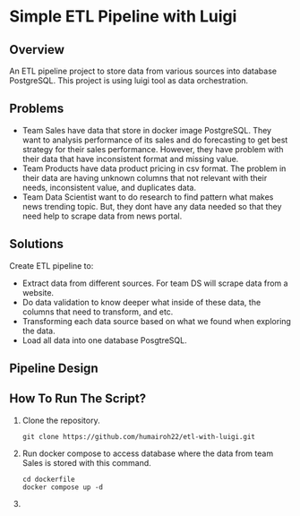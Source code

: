 # Simple ETL Pipeline with Luigi

## Overview
An ETL pipeline project to store data from various sources into database PostgreSQL. This project is using luigi tool as data orchestration.

## Problems
- Team Sales have data that store in docker image PostgreSQL. They want to analysis performance of its sales and do forecasting to get best strategy for their sales performance. However, they have problem with their data that have inconsistent format and missing value.
- Team Products have data product pricing in csv format. The problem in their data are having unknown columns that not relevant with their needs, inconsistent value, and duplicates data.
- Team Data Scientist want to do research to find pattern what makes news trending topic. But, they dont have any data needed so that they need help to scrape data from news portal.

## Solutions
Create ETL pipeline to:
- Extract data from different sources. For team DS will scrape data from a website.
- Do data validation to know deeper what inside of these data, the columns that need to transform, and etc.
- Transforming each data source based on what we found when exploring the data.
- Load all data into one database PosgtreSQL.

## Pipeline Design

## How To Run The Script?
1. Clone the repository.
   ```
   git clone https://github.com/humairoh22/etl-with-luigi.git
   ```
2. Run docker compose to access database where the data from team Sales is stored with this command.
   ```
   cd dockerfile
   docker compose up -d
   ```
3. 
   



